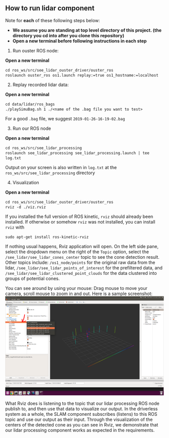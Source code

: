 ## How to run lidar component

Note for **each** of these following steps below:
- **We assume you are standing at top level directory of this project. (the directory you cd into after you clone this repository)**
- **Open a new terminal before following instructions in each step**

1. Run ouster ROS node:

**Open a new terminal**
```
cd ros_ws/src/see_lidar_ouster_driver/ouster_ros
roslaunch ouster_ros os1.launch replay:=true os1_hostname:=localhost
```

2. Replay recorded lidar data:

**Open a new terminal**
```
cd data/lidar/ros_bags
./playSimuBag.sh 1 ./<name of the .bag file you want to test>
```
For a good `.bag` file, we suggest `2019-01-26-16-19-02.bag`

3. Run our ROS node

**Open a new terminal**
```
cd ros_ws/src/see_lidar_processing
roslaunch see_lidar_processing see_lidar_processing.launch | tee log.txt
```
Output on your screen is also written in `log.txt` at the `ros_ws/src/see_lidar_processing` directory

4. Visualization

**Open a new terminal**
```
cd ros_ws/src/see_lidar_ouster_driver/ouster_ros
rviz -d ./viz.rviz
```

If you installed the full version of ROS kinetic, `rviz` should already been installed. 
If otherwise or somehow `rviz` was not installed, you can install `rviz` with
```
sudo apt-get install ros-kinetic-rviz
```

If nothing usual happens, Rviz application will open. On the left side pane, select the dropdown menu on the right of the `Topic` option, 
select the `/see_lidar/see_lidar_cones_center` topic to see the cone detection result. Other topics include: `/os1_node/points` 
for the original raw data from the lidar, `/see_lidar/see_lidar_points_of_interest` for the prefiltered data, 
and `/see_lidar/see_lidar_clustered_point_clouds` for the data clustered into groups of potential cones. 

You can see around by using your mouse: Drag mouse to move your camera, scroll mouse to zoom in and out. Here is a sample screenshot:
![RViz UI](../images/lidar/lidar_rviz_ui.png?raw=true "RViz UI")

What Rviz does is listening to the topic that our lidar processing ROS node publish to, and then use that data to visualize our output.
In the driverless system as a whole, the SLAM component subscribes (listens) to this ROS topic and use our output as their input. 
Through the visualization of the centers of the detected cone as you can see in Rviz, 
we demonstrate that our lidar processing component works as expected in the requirements.
